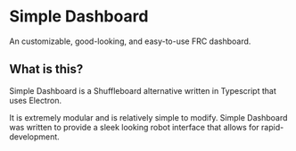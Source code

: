 # Simple Dashboard
An customizable, good-looking, and easy-to-use FRC dashboard.

## What is this?
Simple Dashboard is a Shuffleboard alternative written in Typescript that uses Electron.

It is extremely modular and is relatively simple to modify. Simple Dashboard was written to provide a sleek looking robot interface that allows for rapid-development. 

